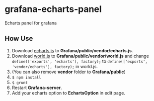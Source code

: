 # grafana-echarts-panel
Echarts panel for grafana
## How Use
1. Download [echarts.js](http://echarts.baidu.com/download.html) to **Grafana/public/vendor/echarts.js**.
2. Download [world.js](http://echarts.baidu.com/download-map.html) to **Grafana/public/vendor/world.js** and change `define(['exports', 'echarts'], factory);` to `define(['exports', 'vendor/echarts'], factory);` in world.js.
3. (You can also remove **vendor** folder to **Grafana/public**)
4. `$ npm install`
5. `$ grunt`
6. Restart **Grafana-server**.
7. Add your echarts option to **EchartsOption** in edit page.
